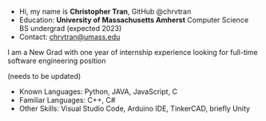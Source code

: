 - Hi, my name is **Christopher Tran**, GitHub @chrvtran 
- Education: **University of Massachusetts Amherst** Computer Science BS undergrad (expected 2023)
- Contact: chrvtran@umass.edu

I am a New Grad with one year of internship experience looking for full-time software engineering position

(needs to be updated)
- Known Languages: Python, JAVA, JavaScript, C
- Familiar Languages: C++, C#
- Other Skills: Visual Studio Code, Arduino IDE, TinkerCAD, briefly Unity

